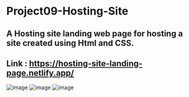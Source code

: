 # Project09-Hosting-Site
## A Hosting site landing web page for hosting a site created using Html and CSS.

## Link : https://hosting-site-landing-page.netlify.app/

![image](https://user-images.githubusercontent.com/48837703/211165817-cb705617-1cb2-4cc3-ab19-ad24879bb1d9.png)
![image](https://user-images.githubusercontent.com/48837703/208767045-3327a518-db4f-4f34-80cb-462f731cd4c9.png)
![image](https://user-images.githubusercontent.com/48837703/208767142-f2afe209-0e76-4295-9fdb-e24bcfb0105e.png)

